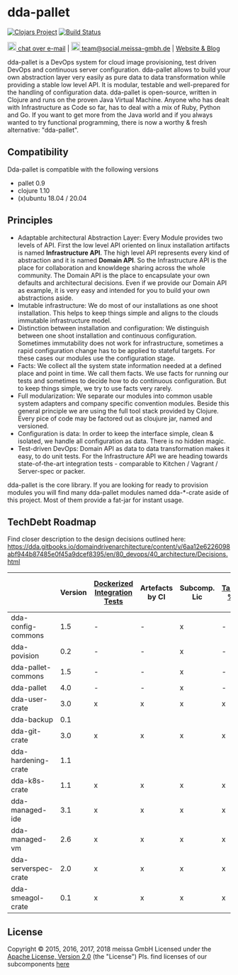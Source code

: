 # dda-pallet
[![Clojars Project](https://img.shields.io/clojars/v/dda/dda-pallet.svg)](https://clojars.org/dda/dda-pallet)
[![Build Status](https://travis-ci.org/DomainDrivenArchitecture/dda-pallet.svg?branch=master)](https://travis-ci.org/DomainDrivenArchitecture/dda-pallet)

[<img src="https://domaindrivenarchitecture.org/img/delta-chat.svg" width=20 alt="DeltaChat"> chat over e-mail](mailto:buero@meissa-gmbh.de?subject=community-chat) | [<img src="https://meissa-gmbh.de/img/community/Mastodon_Logotype.svg" width=20 alt="team@social.meissa-gmbh.de"> team@social.meissa-gmbh.de](https://social.meissa-gmbh.de/@team) | [Website & Blog](https://domaindrivenarchitecture.org)

dda-pallet is a DevOps system for cloud image provisioning, test driven DevOps and continuous server configuration. dda-pallet allows to build your own abstraction layer very easily as pure data to data transformation while providing a stable low level API. It is modular, testable and well-prepared for the handling of configuration data. dda-pallet is open-source, written in Clojure and runs on the proven Java Virtual Machine. Anyone who has dealt with Infrastructure as Code so far, has to deal with a mix of Ruby, Python and Go. If you want to get more from the Java world and if you always wanted to try functional programming, there is now a worthy & fresh alternative: "dda-pallet".

## Compatibility
Dda-pallet is compatible with the following versions

* pallet 0.9
* clojure 1.10
* (x)ubuntu 18.04 / 20.04

## Principles

* Adaptable architectural Abstraction Layer: Every Module provides two levels of API. First the low level API oriented on linux installation artifacts is named **Infrastructure API**. The  high level API represents every kind of abstraction and it is named **Domain API**. So the Infrastructure API is the place for collaboration and knowldege sharing across the whole community. The Domain API is the place to encapsulate your own defaults and architectural decisions. Even if we provide our Domain API as example, it is very easy and intended for you to build your own abstractions aside.
* Imutable infrastructure: We do most of our installations as one shoot installation. This helps to keep things simple and aligns to the clouds immutable infrastructure model.
* Distinction between installation and configuration: We distinguish between one shoot installation and continuous configuration. Sometimes immutability does not work for infrastructure, sometimes a rapid configuration change has to be applied to stateful targets. For these cases our modules use the configuration stage.
* Facts: We collect all the system state information needed at a defined place and point in time. We call them facts. We use facts for running our tests and sometimes to decide how to do continuous configuration. But to keep things simple, we try to use facts very rarely.
* Full modularization: We separate our modules into common usable system adapters and company specific convention modules. Beside this general principle we are using the full tool stack provided by Clojure. Every pice of code may be factored out as cloujure jar, named and versioned.
* Configuration is data: In order to keep the interface simple, clean & isolated, we handle all configuration as data. There is no hidden magic.
* Test-driven DevOps: Domain API as data to data transformation makes it easy, to do unit tests. For the Infrastructure API we are heading towards state-of-the-art integration tests - comparable to Kitchen / Vagrant / Server-spec or packer.

dda-pallet is the core library. If you are looking for ready to provision modules you will find many dda-pallet modules named dda-\*-crate aside of this project. Most of them provide a fat-jar for instant usage.

## TechDebt Roadmap

Find closer description to the design decisions outlined here: https://dda.gitbooks.io/domaindrivenarchitecture/content/v/6aa12e6226098abf944b87485e0f45a9dcef8395/en/80_devops/40_architecture/Decisions.html

| | Version | [Dockerized Integration Tests](https://github.com/DomainDrivenArchitecture/dda-httpd-crate/commit/116d3f8fabcbe9b15eeee65b8d2ada15fe2143f5) | Artefacts by CI | Subcomp. Lic | [Target %s](https://github.com/DomainDrivenArchitecture/dda-managed-vm/commit/0f25a59a46e372ed6fd4a3d1fbbabd920dd9f01e) | [break on error](https://github.com/DomainDrivenArchitecture/dda-serverspec-crate/commit/980968d1544bf1341888d5a2da00c6247e23e88a) | [modern hashes](https://github.com/DomainDrivenArchitecture/dda-serverspec-crate/commit/f8ab1fd966ed596068f02b762f9620574c783cb6) | [use data-test](https://github.com/DomainDrivenArchitecture/dda-serverspec-crate/commit/43abadbdb96afde6b1dc85834e465ee61eb464d2) | [pyb for docker](https://github.com/DomainDrivenArchitecture/dda-git-crate/commit/1b8325b94a6e3ceb77b2651965b1206749dd203f) | [provizionize](https://github.com/DomainDrivenArchitecture/dda-k8s-crate/commit/ef8e9651eeb8bca9f3e6b25b528968792126e300) | [convention instead of domain](https://github.com/DomainDrivenArchitecture/dda-serverspec-crate/commit/d89060509357722a12ca408b6676e3f6eebff1f9) | [infra as primary api] | remove '-crate' |
| --- | --- |  --------------------------- | --------------- | ------------ | ----------- | ----------- | ----------- | ----------- | ----------- | ----------- | ----------- | ----------- | ----------- |
| dda-config-commons  | 1.5 | - | - | x | - | - | - | - | - | - |   |   | - |
| dda-povision        | 0.2 | - | - | x | - | - | - | - | - | - |   |   | - |
| dda-pallet-commons  | 1.5 | - | - | x | - | - | - | - | - | - |   |   | - |
| dda-pallet          | 4.0 | - | - | x | - | x | - |   | - | - | x | x |   |
| dda-user-crate      | 3.0 | x | x | x | x | x | x |   | x | x | x |   |   |
| dda-backup          | 0.1 |   |   |   |   |   |   |   |   |   |   |   | x |
| dda-git-crate       | 3.0 | x | x | x | x | x | x | x | x | x | x | x |   |
| dda-hardening-crate | 1.1 |   |   |   |   |   |   |   |   |   |   |   |   |
| dda-k8s-crate       | 1.1 | x | x | x | x | x | x | x | - | x | x |   |   |
| dda-managed-ide     | 3.1 | x | x | x | x | x | x | x |   |   |   |   |   |
| dda-managed-vm      | 2.6 | x | x | x | x | x | x | x | x | x |   |   |   |
| dda-serverspec-crate| 2.0 | x | x | x | x | x | x | x | x | - | x |   |   |
| dda-smeagol-crate   | 0.1 | x | x | x | x |   |   |   |   |   |   |   |   |

## License

Copyright © 2015, 2016, 2017, 2018 meissa GmbH
Licensed under the [Apache License, Version 2.0](LICENSE) (the "License")
Pls. find licenses of our subcomponents [here](doc/SUBCOMPONENT_LICENSE)
